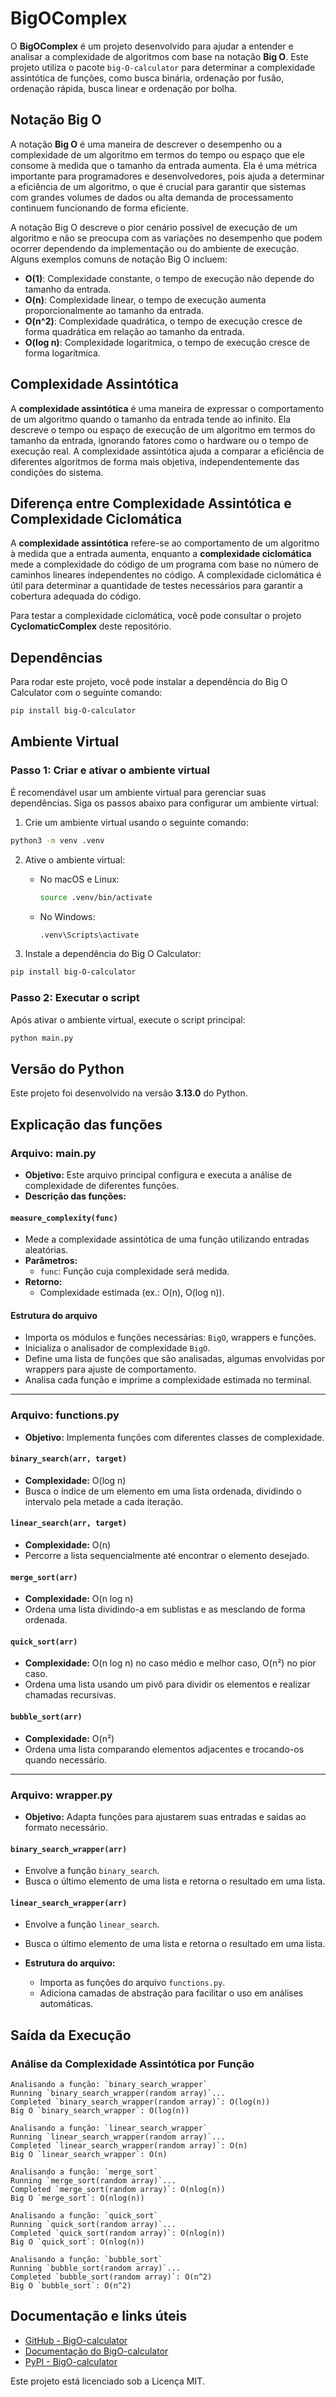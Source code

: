 # BigOComplex

O **BigOComplex** é um projeto desenvolvido para ajudar a entender e analisar a complexidade de algoritmos com base na notação **Big O**. Este projeto utiliza o pacote `big-O-calculator` para determinar a complexidade assintótica de funções, como busca binária, ordenação por fusão, ordenação rápida, busca linear e ordenação por bolha.

## Notação Big O

A notação **Big O** é uma maneira de descrever o desempenho ou a complexidade de um algoritmo em termos do tempo ou espaço que ele consome à medida que o tamanho da entrada aumenta. Ela é uma métrica importante para programadores e desenvolvedores, pois ajuda a determinar a eficiência de um algoritmo, o que é crucial para garantir que sistemas com grandes volumes de dados ou alta demanda de processamento continuem funcionando de forma eficiente.

A notação Big O descreve o pior cenário possível de execução de um algoritmo e não se preocupa com as variações no desempenho que podem ocorrer dependendo da implementação ou do ambiente de execução. Alguns exemplos comuns de notação Big O incluem:

- **O(1)**: Complexidade constante, o tempo de execução não depende do tamanho da entrada.
- **O(n)**: Complexidade linear, o tempo de execução aumenta proporcionalmente ao tamanho da entrada.
- **O(n^2)**: Complexidade quadrática, o tempo de execução cresce de forma quadrática em relação ao tamanho da entrada.
- **O(log n)**: Complexidade logarítmica, o tempo de execução cresce de forma logarítmica.

## Complexidade Assintótica

A **complexidade assintótica** é uma maneira de expressar o comportamento de um algoritmo quando o tamanho da entrada tende ao infinito. Ela descreve o tempo ou espaço de execução de um algoritmo em termos do tamanho da entrada, ignorando fatores como o hardware ou o tempo de execução real. A complexidade assintótica ajuda a comparar a eficiência de diferentes algoritmos de forma mais objetiva, independentemente das condições do sistema.

## Diferença entre Complexidade Assintótica e Complexidade Ciclomática

A **complexidade assintótica** refere-se ao comportamento de um algoritmo à medida que a entrada aumenta, enquanto a **complexidade ciclomática** mede a complexidade do código de um programa com base no número de caminhos lineares independentes no código. A complexidade ciclomática é útil para determinar a quantidade de testes necessários para garantir a cobertura adequada do código.

Para testar a complexidade ciclomática, você pode consultar o projeto **CyclomaticComplex** deste repositório.

## Dependências

Para rodar este projeto, você pode instalar a dependência do Big O Calculator com o seguinte comando:

```bash
pip install big-O-calculator
```

## Ambiente Virtual

### Passo 1: Criar e ativar o ambiente virtual

É recomendável usar um ambiente virtual para gerenciar suas dependências. Siga os passos abaixo para configurar um ambiente virtual:

1. Crie um ambiente virtual usando o seguinte comando:

```bash
python3 -m venv .venv
```

2. Ative o ambiente virtual:
    - No macOS e Linux:
        ```bash
        source .venv/bin/activate
        ```
    - No Windows:
        ```bash
        .venv\Scripts\activate
        ```

3. Instale a dependência do Big O Calculator:

```bash
pip install big-O-calculator
```

### Passo 2: Executar o script

Após ativar o ambiente virtual, execute o script principal:

```bash
python main.py
```

## Versão do Python

Este projeto foi desenvolvido na versão **3.13.0** do Python.

## Explicação das funções

### Arquivo: main.py

- **Objetivo:** Este arquivo principal configura e executa a análise de complexidade de diferentes funções.
- **Descrição das funções:**

#### `measure_complexity(func)`
- Mede a complexidade assintótica de uma função utilizando entradas aleatórias.
- **Parâmetros:**
  - `func`: Função cuja complexidade será medida.
- **Retorno:**
  - Complexidade estimada (ex.: O(n), O(log n)).
  
#### Estrutura do arquivo
- Importa os módulos e funções necessárias: `BigO`, wrappers e funções.
- Inicializa o analisador de complexidade `BigO`.
- Define uma lista de funções que são analisadas, algumas envolvidas por wrappers para ajuste de comportamento.
- Analisa cada função e imprime a complexidade estimada no terminal.

---

### Arquivo: functions.py

- **Objetivo:** Implementa funções com diferentes classes de complexidade.

#### `binary_search(arr, target)`
- **Complexidade:** O(log n)
- Busca o índice de um elemento em uma lista ordenada, dividindo o intervalo pela metade a cada iteração.

#### `linear_search(arr, target)`
- **Complexidade:** O(n)
- Percorre a lista sequencialmente até encontrar o elemento desejado.

#### `merge_sort(arr)`
- **Complexidade:** O(n log n)
- Ordena uma lista dividindo-a em sublistas e as mesclando de forma ordenada.

#### `quick_sort(arr)`
- **Complexidade:** O(n log n) no caso médio e melhor caso, O(n²) no pior caso.
- Ordena uma lista usando um pivô para dividir os elementos e realizar chamadas recursivas.

#### `bubble_sort(arr)`
- **Complexidade:** O(n²)
- Ordena uma lista comparando elementos adjacentes e trocando-os quando necessário.

---

### Arquivo: wrapper.py

- **Objetivo:** Adapta funções para ajustarem suas entradas e saídas ao formato necessário.

#### `binary_search_wrapper(arr)`
- Envolve a função `binary_search`.
- Busca o último elemento de uma lista e retorna o resultado em uma lista.

#### `linear_search_wrapper(arr)`
- Envolve a função `linear_search`.
- Busca o último elemento de uma lista e retorna o resultado em uma lista.

- **Estrutura do arquivo:**
  - Importa as funções do arquivo `functions.py`.
  - Adiciona camadas de abstração para facilitar o uso em análises automáticas.

## Saída da Execução

### Análise da Complexidade Assintótica por Função

```
Analisando a função: `binary_search_wrapper`  
Running `binary_search_wrapper(random array)`...  
Completed `binary_search_wrapper(random array)`: O(log(n))  
Big O `binary_search_wrapper`: O(log(n))

Analisando a função: `linear_search_wrapper`  
Running `linear_search_wrapper(random array)`...  
Completed `linear_search_wrapper(random array)`: O(n)  
Big O `linear_search_wrapper`: O(n)

Analisando a função: `merge_sort`  
Running `merge_sort(random array)`...  
Completed `merge_sort(random array)`: O(nlog(n))  
Big O `merge_sort`: O(nlog(n))

Analisando a função: `quick_sort`  
Running `quick_sort(random array)`...  
Completed `quick_sort(random array)`: O(nlog(n))  
Big O `quick_sort`: O(nlog(n))

Analisando a função: `bubble_sort`  
Running `bubble_sort(random array)`...  
Completed `bubble_sort(random array)`: O(n^2)  
Big O `bubble_sort`: O(n^2)
```

## Documentação e links úteis

- [GitHub - BigO-calculator](https://github.com/Alfex4936/python-bigO-calculator/)
- [Documentação do BigO-calculator](https://github.com/Alfex4936/python-bigO-calculator/blob/master/bigO/algorithm.py)
- [PyPI - BigO-calculator](https://pypi.org/project/big-O-calculator/)

Este projeto está licenciado sob a Licença MIT.

